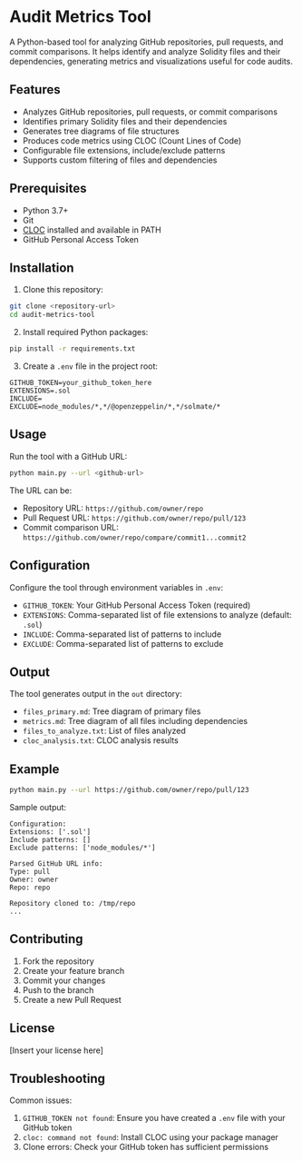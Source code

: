 # Audit Metrics Tool

A Python-based tool for analyzing GitHub repositories, pull requests, and commit comparisons.
It helps identify and analyze Solidity files and their dependencies, generating metrics and visualizations useful for code audits.

## Features

- Analyzes GitHub repositories, pull requests, or commit comparisons
- Identifies primary Solidity files and their dependencies
- Generates tree diagrams of file structures
- Produces code metrics using CLOC (Count Lines of Code)
- Configurable file extensions, include/exclude patterns
- Supports custom filtering of files and dependencies

## Prerequisites

- Python 3.7+
- Git
- [CLOC](https://github.com/AlDanial/cloc) installed and available in PATH
- GitHub Personal Access Token

## Installation

1. Clone this repository:
```bash
git clone <repository-url>
cd audit-metrics-tool
```

2. Install required Python packages:
```bash
pip install -r requirements.txt
```

3. Create a `.env` file in the project root:
```env
GITHUB_TOKEN=your_github_token_here
EXTENSIONS=.sol
INCLUDE=
EXCLUDE=node_modules/*,*/@openzeppelin/*,*/solmate/*
```

## Usage

Run the tool with a GitHub URL:

```bash
python main.py --url <github-url>
```

The URL can be:
- Repository URL: `https://github.com/owner/repo`
- Pull Request URL: `https://github.com/owner/repo/pull/123`
- Commit comparison URL: `https://github.com/owner/repo/compare/commit1...commit2`

## Configuration

Configure the tool through environment variables in `.env`:

- `GITHUB_TOKEN`: Your GitHub Personal Access Token (required)
- `EXTENSIONS`: Comma-separated list of file extensions to analyze (default: `.sol`)
- `INCLUDE`: Comma-separated list of patterns to include
- `EXCLUDE`: Comma-separated list of patterns to exclude

## Output

The tool generates output in the `out` directory:

- `files_primary.md`: Tree diagram of primary files
- `metrics.md`: Tree diagram of all files including dependencies
- `files_to_analyze.txt`: List of files analyzed
- `cloc_analysis.txt`: CLOC analysis results

## Example

```bash
python main.py --url https://github.com/owner/repo/pull/123
```

Sample output:
```
Configuration:
Extensions: ['.sol']
Include patterns: []
Exclude patterns: ['node_modules/*']

Parsed GitHub URL info:
Type: pull
Owner: owner
Repo: repo

Repository cloned to: /tmp/repo
...
```

## Contributing

1. Fork the repository
2. Create your feature branch
3. Commit your changes
4. Push to the branch
5. Create a new Pull Request

## License

[Insert your license here]

## Troubleshooting

Common issues:

1. `GITHUB_TOKEN not found`: Ensure you have created a `.env` file with your GitHub token
2. `cloc: command not found`: Install CLOC using your package manager
3. Clone errors: Check your GitHub token has sufficient permissions